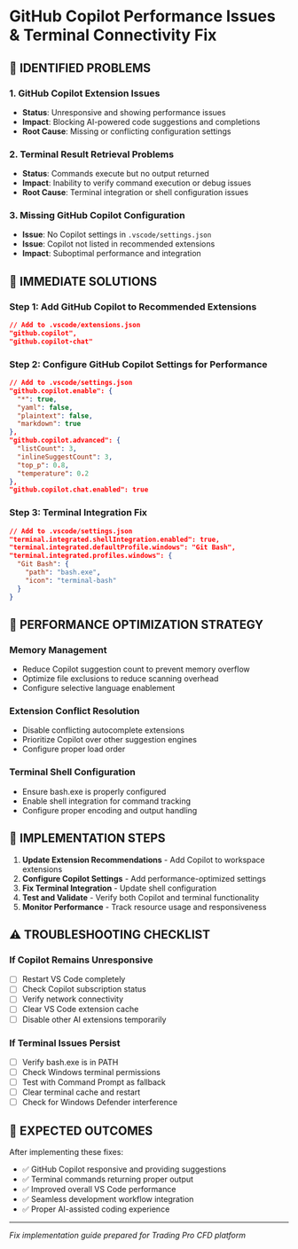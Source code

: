 # GitHub Copilot Performance Issues & Terminal Connectivity Fix

## 🚨 IDENTIFIED PROBLEMS

### 1. **GitHub Copilot Extension Issues**

- **Status**: Unresponsive and showing performance issues
- **Impact**: Blocking AI-powered code suggestions and completions
- **Root Cause**: Missing or conflicting configuration settings

### 2. **Terminal Result Retrieval Problems**

- **Status**: Commands execute but no output returned
- **Impact**: Inability to verify command execution or debug issues
- **Root Cause**: Terminal integration or shell configuration issues

### 3. **Missing GitHub Copilot Configuration**

- **Issue**: No Copilot settings in `.vscode/settings.json`
- **Issue**: Copilot not listed in recommended extensions
- **Impact**: Suboptimal performance and integration

## 🔧 IMMEDIATE SOLUTIONS

### Step 1: Add GitHub Copilot to Recommended Extensions

```json
// Add to .vscode/extensions.json
"github.copilot",
"github.copilot-chat"
```

### Step 2: Configure GitHub Copilot Settings for Performance

```json
// Add to .vscode/settings.json
"github.copilot.enable": {
  "*": true,
  "yaml": false,
  "plaintext": false,
  "markdown": true
},
"github.copilot.advanced": {
  "listCount": 3,
  "inlineSuggestCount": 3,
  "top_p": 0.8,
  "temperature": 0.2
},
"github.copilot.chat.enabled": true
```

### Step 3: Terminal Integration Fix

```json
// Add to .vscode/settings.json
"terminal.integrated.shellIntegration.enabled": true,
"terminal.integrated.defaultProfile.windows": "Git Bash",
"terminal.integrated.profiles.windows": {
  "Git Bash": {
    "path": "bash.exe",
    "icon": "terminal-bash"
  }
}
```

## 🎯 PERFORMANCE OPTIMIZATION STRATEGY

### Memory Management

- Reduce Copilot suggestion count to prevent memory overflow
- Optimize file exclusions to reduce scanning overhead
- Configure selective language enablement

### Extension Conflict Resolution

- Disable conflicting autocomplete extensions
- Prioritize Copilot over other suggestion engines
- Configure proper load order

### Terminal Shell Configuration

- Ensure bash.exe is properly configured
- Enable shell integration for command tracking
- Configure proper encoding and output handling

## 🚀 IMPLEMENTATION STEPS

1. **Update Extension Recommendations** - Add Copilot to workspace extensions
2. **Configure Copilot Settings** - Add performance-optimized settings
3. **Fix Terminal Integration** - Update shell configuration  
4. **Test and Validate** - Verify both Copilot and terminal functionality
5. **Monitor Performance** - Track resource usage and responsiveness

## ⚠️ TROUBLESHOOTING CHECKLIST

### If Copilot Remains Unresponsive

- [ ] Restart VS Code completely
- [ ] Check Copilot subscription status
- [ ] Verify network connectivity
- [ ] Clear VS Code extension cache
- [ ] Disable other AI extensions temporarily

### If Terminal Issues Persist

- [ ] Verify bash.exe is in PATH
- [ ] Check Windows terminal permissions
- [ ] Test with Command Prompt as fallback
- [ ] Clear terminal cache and restart
- [ ] Check for Windows Defender interference

## 🎯 EXPECTED OUTCOMES

After implementing these fixes:

- ✅ GitHub Copilot responsive and providing suggestions
- ✅ Terminal commands returning proper output
- ✅ Improved overall VS Code performance
- ✅ Seamless development workflow integration
- ✅ Proper AI-assisted coding experience

---
*Fix implementation guide prepared for Trading Pro CFD platform*
